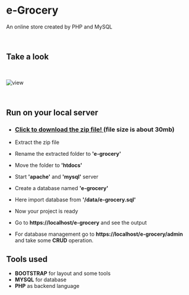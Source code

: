 # e-Grocery

<p>An online store created by PHP and MySQL</p>

</br>

## Take a look

<!-- ### **[Click to Explore Live! ](http://e-grocery10.000webhostapp.com/)** -->

</br>

![view](images/screenshot.png)

</br>

## Run on your local server

- ### [Click to download the zip file! ](https://github.com/saiful-70/e-grocery/archive/refs/heads/main.zip)(file size is about 30mb)

- Extract the zip file
- Rename the extracted folder to **'e-grocery'**
- Move the folder to **'htdocs'**
- Start **'apache'** and **'mysql'** server
- Create a database named **'e-grocery'**
- Here import database from **'/data/e-grocery.sql'**
- Now your project is ready
- Go to **https://localhost/e-grocery** and see the output
- For database management go to **https://localhost/e-grocery/admin** and take some **CRUD** operation.

## Tools used

- **BOOTSTRAP** for layout and some tools
- **MYSQL** for database
- **PHP** as backend language
